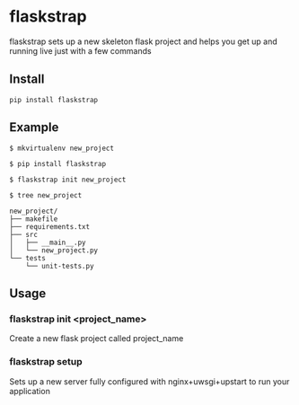 # flaskstrap
flaskstrap sets up a new skeleton flask project and helps you get up and running live just with a few commands

## Install
`pip install flaskstrap`

## Example
`$ mkvirtualenv new_project`

`$ pip install flaskstrap`

`$ flaskstrap init new_project`

`$ tree new_project`
```
new_project/
├── makefile
├── requirements.txt
├── src
│   ├── __main__.py
│   └── new_project.py
└── tests
    └── unit-tests.py
```

## Usage

### flaskstrap init <project_name>
Create a new flask project called project_name

### flaskstrap setup
Sets up a new server fully configured with nginx+uwsgi+upstart to run your application

